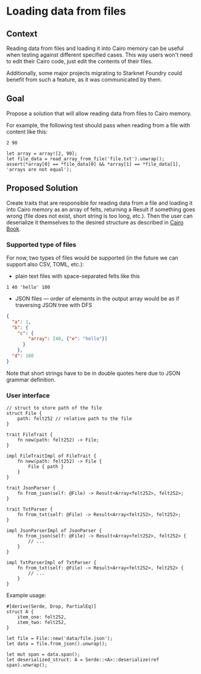 # Loading data from files

## Context

Reading data from files and loading it into Cairo memory can be useful when testing
against different specified cases. This way users won't need to edit their Cairo code,
just edit the contents of their files.

Additionally, some major projects migrating to Starknet Foundry could benefit from
such a feature, as it was communicated by them.

## Goal

Propose a solution that will allow reading data from files to Cairo memory.

For example, the following test should pass when reading from a file with content like this:
```
2 90
```

```
let array = array![2, 90];
let file_data = read_array_from_file('file.txt').unwrap();
assert(*array[0] == *file_data[0] && *array[1] == *file_data[1], 'arrays are not equal');
```

## Proposed Solution

Create traits that are responsible for reading data from a file and loading it into Cairo memory
as an array of felts, returning a Result if something goes wrong (file does not exist, short string is too long, etc.).
Then the user can deserialize it themselves to the desired structure 
as described in [Cairo Book](https://book.cairo-lang.org/appendix-03-derivable-traits.html#serializing-with-serde).

### Supported type of files

For now, two types of files would be supported (in the future we can support also CSV, TOML, etc.):
- plain text files with space-separated felts like this
```
1 40 'hello' 100
```
- JSON files — order of elements in the output array would be as if traversing JSON tree with DFS
```json
{
  "a": 1,
  "b": {
    "c": {
        "array": [40, {"e": "hello"}]
      }
    },
  "d": 100
}
```
Note that short strings have to be in double quotes here due to JSON grammar definition.

### User interface
```
// struct to store path of the file
struct File {
    path: felt252 // relative path to the file
}

trait FileTrait {
    fn new(path: felt252) -> File;
}

impl FileTraitImpl of FileTrait {
    fn new(path: felt252) -> File {
        File { path }
    }
}

trait JsonParser {
    fn from_json(self: @File) -> Result<Array<felt252>, felt252>;
}

trait TxtParser {
    fn from_txt(self: @File) -> Result<Array<felt252>, felt252>;
}

impl JsonParserImpl of JsonParser {
    fn from_json(self: @File) -> Result<Array<felt252>, felt252> {
        // ...
    }
}

impl TxtParserImpl of TxtParser {
    fn from_txt(self: @File) -> Result<Array<felt252>, felt252> {
        // ...
    }
}
```

Example usage:
```
#[derive(Serde, Drop, PartialEq)]
struct A {
    item_one: felt252,
    item_two: felt252,
}

let file = File::new('data/file.json');
let data = file.from_json().unwrap();

let mut span = data.span();    
let deserialized_struct: A = Serde::<A>::deserialize(ref span).unwrap();
```
